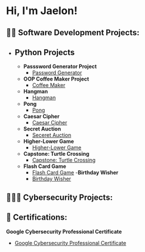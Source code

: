 <h1>Hi, I'm Jaelon! 
<h2>👨‍💻 Software Development Projects:</h2>
  
- <h2><b>Python Projects</b></h2>
  
  - <b>Passsword Generator Project</b>
    - [Password Generator](https://github.com/jaerobbins03/password_generator)
  - <b>OOP Coffee Maker Project</b>
    - [Coffee Maker](https://github.com/jaerobbins03/coffee_maker)
  - <b>Hangman</b>
    - [Hangman](https://github.com/jaerobbins03/hangman)
  - <b>Pong</b>
    - [Pong](https://github.com/jaerobbins03/pong)
  - <b>Caesar Cipher</b>
    - [Caesar Cipher](https://github.com/jaerobbins03/caesar-cipher)
  - <b>Secret Auction</b>
    - [Seceret Auction](https://github.com/jaerobbins03/secret_auction)
  - <b>Higher-Lower Game</b>
    - [Higher-Lower Game](https://github.com/jaerobbins03/higher-lower-game)
  - <b>Capstone: Turtle Crossing</b>
    - [Capstone: Turtle Crossing](https://github.com/jaerobbins03/capstone-turtle-crossing)
  - <b>Flash Card Game</b>
    - [Flash Card Game](https://github.com/jaerobbins03/flash-card-game)
  -<b>Birthday Wisher</b>
    - [Birthday Wisher](https://github.com/jaerobbins03/birthday-wisher-end)
      
    
<h2>👨🏽‍💻 Cybersecurity Projects:</h2>

<h2>📃 Certifications:</h2>

<b>Google Cybersecurity Professional Certificate</b>
  - [Google Cybersecurity Professional Certificate](https://github.com/jaerobbins03/certifications)


